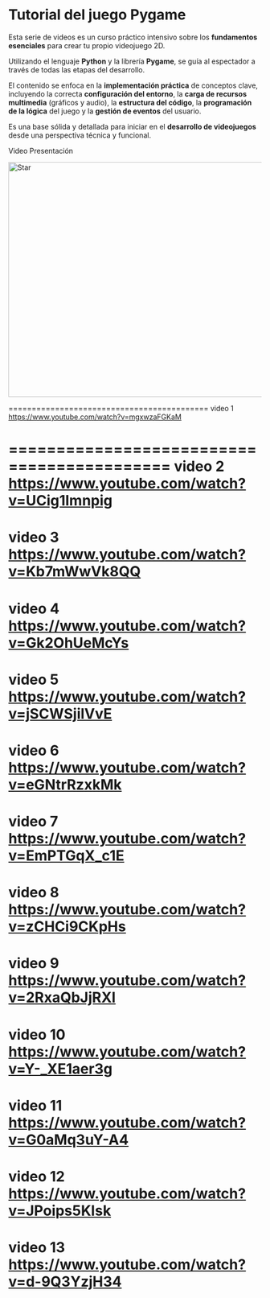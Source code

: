 # Tutorial del juego Pygame

Esta serie de videos es un curso práctico intensivo sobre los **fundamentos esenciales** para crear tu propio videojuego 2D. 

Utilizando el lenguaje **Python** y la librería **Pygame**, se guía al espectador a través de todas las etapas del desarrollo. 

El contenido se enfoca en la **implementación práctica** de conceptos clave, incluyendo la correcta **configuración del entorno**, la **carga de recursos multimedia** (gráficos y audio), la **estructura del código**, la **programación de la lógica** del juego y la **gestión de eventos** del usuario. 

Es una base sólida y detallada para iniciar en el **desarrollo de videojuegos** desde una perspectiva técnica y funcional.

Video Presentación 

<img width="960" height="467" alt="Star" src="https://github.com/user-attachments/assets/28e525a2-a611-4711-9449-98b2c754cb5a" />

=========================================== 
video 1
https://www.youtube.com/watch?v=mgxwzaFGKaM

===========================================
video 2
https://www.youtube.com/watch?v=UCig1Imnpig
===========================================
video 3
https://www.youtube.com/watch?v=Kb7mWwVk8QQ
===========================================
video 4
https://www.youtube.com/watch?v=Gk2OhUeMcYs
===========================================
video 5
https://www.youtube.com/watch?v=jSCWSjilVvE
===========================================
video 6
https://www.youtube.com/watch?v=eGNtrRzxkMk
===========================================
video 7
https://www.youtube.com/watch?v=EmPTGqX_c1E
===========================================
video 8
https://www.youtube.com/watch?v=zCHCi9CKpHs
===========================================
video 9
https://www.youtube.com/watch?v=2RxaQbJjRXI
===========================================
video 10
https://www.youtube.com/watch?v=Y-_XE1aer3g
===========================================
video 11
https://www.youtube.com/watch?v=G0aMq3uY-A4
===========================================
video 12
https://www.youtube.com/watch?v=JPoips5Klsk
===========================================
video 13
https://www.youtube.com/watch?v=d-9Q3YzjH34
===========================================











